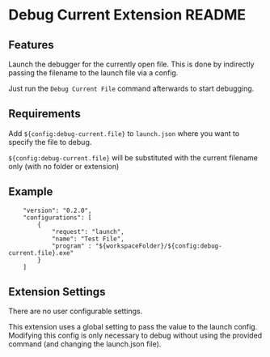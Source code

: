 # Debug Current Extension README

## Features

Launch the debugger for the currently open file. This is done by indirectly passing the filename to the launch file via a config.

Just run the `Debug Current File` command afterwards to start debugging.

## Requirements

Add `${config:debug-current.file}` to `launch.json` where you want to specify the file to debug.

`${config:debug-current.file}` will be substituted with the current filename only (with no folder or extension)

## Example
```
    "version": "0.2.0",
    "configurations": [
        {
            "request": "launch",
            "name": "Test File",
            "program" : "${workspaceFolder}/${config:debug-current.file}.exe"
        }
    ]
```

## Extension Settings

There are no user configurable settings.

This extension uses a global setting to pass the value to the launch config. Modifying this config is only necessary to debug without using the provided command (and changing the launch.json file).

